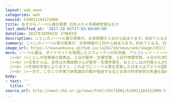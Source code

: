 ```yaml
---
layout: web_news
categories: web
newsid: k10011164121000
title: あすからノーベル賞の発表 日本人の４年連続受賞なるか
last_modified_at: '2017-10-01T17:03:00+09:00'
datetime: 2017年10月01日 17時03分
description: ことしのノーベル賞の発表が、日本時間の２日から始まります。初めてとなる、日本人の４年連続の受賞となるかが注目されます。
summary: ことしのノーベル賞の発表が、日本時間の２日から始まります。初めてとなる、日本人の４年連続の受賞となるかが注目されます。
image_url: https://newswebeasy.github.io/ja201710/news/web/image/2017/10/01/k10011164121000.jpg
more: ノーベル賞は、ダイナマイトを発明したスウェーデンの科学者、アルフレッド・ノーベルの「人類のために最大の貢献をした人に与える」という遺言に基づいて、１９０１年に始まりました。<br
  /><br />ことしの受賞者の発表は、２日が医学・生理学賞、３日が物理学賞、４日が化学賞、６日が平和賞と続き、９日に経済学賞が発表されます。文学賞の日程は、まだ明らかにされていません。<br
  /><br />日本からは、去年は大隅良典さんが医学・生理学賞を、おととしは大村智さんが医学・生理学賞、梶田隆章さんが物理学賞をそれぞれ受賞しています。また、３年前にも赤崎勇さん、天野浩さん、中村修二さんの３人が物理学賞を受賞していて、ことしも日本人が受賞すると、初めての４年連続の受賞となります。<br
  /><br />文部科学省によりますと、これまでにノーベル賞を受賞した日本人はアメリカ国籍を取得した人を含めて２５人で、特に、２１世紀に入ってからの医学・生理学賞と物理学賞、化学賞の３つの賞の受賞者は１６人と、アメリカに次いで多くなっています。<br
  /><br />一方で、この１０年間で研究論文の数が低迷するなど日本の科学研究の失速も指摘されていて、歴代のノーベル賞受賞者に続く若い研究者をどう育てていくかが大きな課題となっています。
body:
- text: ''
  title: ''
source_url: http://www3.nhk.or.jp/news/html/20171001/k10011164121000.html
...
```

